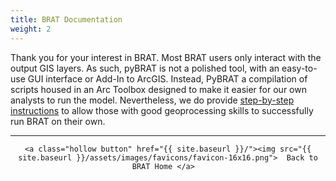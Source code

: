 ```yaml
---
title: BRAT Documentation
weight: 2
---
```


Thank you for your interest in BRAT. Most BRAT users only interact with the output GIS layers.  As such, pyBRAT is not a polished tool, with an easy-to-use GUI interface or Add-In to ArcGIS. Instead, PyBRAT a compilation of scripts housed in an Arc Toolbox designed to make it easier for our own analysts to run the model. Nevertheless, we do provide [step-by-step instructions](http://brat.riverscapes.xyz/Documentation/Tutorials) to allow those with good geoprocessing skills to successfully run BRAT on their own. 


------
<div align="center">

	<a class="hollow button" href="{{ site.baseurl }}/"><img src="{{ site.baseurl }}/assets/images/favicons/favicon-16x16.png">  Back to BRAT Home </a>  

</div>

